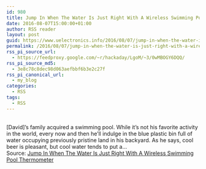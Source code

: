 ```yaml
---
id: 980
title: Jump In When The Water Is Just Right With A Wireless Swimming Pool Thermometer
date: 2016-08-07T15:00:00+01:00
author: RSS reader
layout: post
guid: https://www.uelectronics.info/2016/08/07/jump-in-when-the-water-is-just-right-with-a-wireless-swimming-pool-thermometer/
permalink: /2016/08/07/jump-in-when-the-water-is-just-right-with-a-wireless-swimming-pool-thermometer/
rss_pi_source_url:
  - https://feedproxy.google.com/~r/hackaday/LgoM/~3/0wMBOGY6DQQ/
rss_pi_source_md5:
  - 3e8c78c8dec98d063aefbbf6b3e2c27f
rss_pi_canonical_url:
  - my_blog
categories:
  - RSS
tags:
  - RSS
---
```

&#013;  
[David]’s family acquired a swimming pool. While it’s not his favorite activity in the world, every now and then he’ll indulge in the blue plastic bin full of water occupying previously pristine land in his backyard. As he says, cool beer is pleasant, but cool water tends to put a…&#013;  
Source: <a href="https://feedproxy.google.com/~r/hackaday/LgoM/~3/0wMBOGY6DQQ/" target="_blank">Jump In When The Water Is Just Right With A Wireless Swimming Pool Thermometer</a>